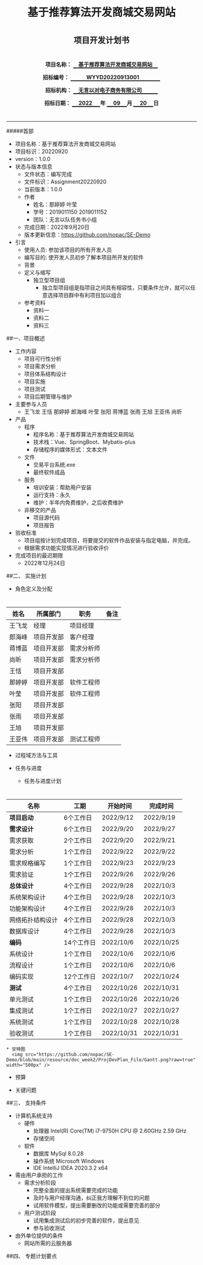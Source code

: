 <center>  

# 基于推荐算法开发商城交易网站
#
#
## 项目开发计划书
#
#
#

__项目名称：
<span style="border-bottom:2px solid black;">
&emsp;基于推荐算法开发商城交易网站&emsp;</span>__

**招标编号：
<span style="border-bottom:2px solid black;">
&emsp;&emsp;&emsp;WYYD20220913001&emsp;&emsp;&emsp;&emsp;</span>**

**招标机构：
<span style="border-bottom:2px solid black;">
&emsp;无言以对电子商务有限公司&emsp;&emsp;&emsp;</span>**

**招标日期：
<span style="border-bottom:2px solid black;">&nbsp;&ensp;&ensp;2022&ensp;&ensp;&ensp;</span>年
<span style="border-bottom:2px solid black;">&nbsp;&emsp;09&emsp;&nbsp;</span>月
<span style="border-bottom:2px solid black;">&emsp;&nbsp;20&emsp;&nbsp;</span>日**
</center>  

#

---
#####首部
* 项目名称：基于推荐算法开发商城交易网站
* 项目标识：20220920
* version：1.0.0
* 状态与版本信息
  * 文件状态：编写完成
  * 文件标识：Assignment20220920
  * 当前版本：1.0.0
  * 作者
    * 姓名：那婷婷 叶莹
    * 学号：2019011150 2019011152
    * 团队：无言以队任务书小组
  * 完成日期：2022年9月20日
  * 版本更新信息：https://github.com/nopac/SE-Demo
* 引言
  * 使用人员: 参加该项目的所有开发人员
  * 编写目的: 使开发人员初步了解本项目所开发的软件
  * 背景
  * 定义与缩写
    * 独立型项目组
      * 独立型项目组是指项目之间具有相容性，只要条件允许，就可以任意选择项目群中有利项目加以组合
  * 参考资料
    * 资料一
    * 资料二
    * 资料三

##一、项目概述

* 工作内容
  * 项目可行性分析
  * 项目需求分析
  * 项目体系结构设计
  * 项目实施
  * 项目测试
  * 项目后期管理与维护
* 主要参与人员 
  * 王飞龙 王恬 那婷婷 郎海峰 叶莹 张阳 蒋博蓝 张雨 王旭 王亚伟 尚昕
* 产品
    * 程序
      * 程序名称：基于推荐算法开发商城交易网站
      * 技术栈：Vue、SpringBoot、Mybatis-plus
      * 存储程序的媒体形式：文本文件
    * 文件
      * 交易平台系统.exe
      * 最终软件成品
    * 服务
      * 培训安装：帮助用户安装
      * 运行支持：永久
      * 维护：半年内免费维护，之后收费维护
    * 非移交的产品
      * 项目源代码
      * 项目报告
* 验收标准
  * 项目组按计划完成项目，将要提交的软件作品安装与指定电脑，并完成。
  * 根据需求功能实现情况进行验收评价
* 完成项目的最迟期限
  * 2022年12月24日

##二、 实施计划

* 角色定义及分配
  # <center>
| 姓名|所属部门|职务|备注|
| --- | --- |--- |--- | 
| 王飞龙 | 经理 | 项目经理
| 郎海峰 | 项目开发部  | 客户经理
| 蒋博蓝 | 项目开发部  | 需求分析师
| 尚昕  |  项目开发部  | 需求分析师
| 王恬  |  项目开发部  |
| 那婷婷 | 项目开发部  | 软件工程师
| 叶莹  |  项目开发部  | 软件工程师
| 张阳  |  项目开发部  |
| 张雨  |  项目开发部  |
| 王旭  |  项目开发部  |
| 王亚伟 | 项目开发部  | 测试工程师

* 过程域方法与工具
  
* 任务与进度
    * 任务与进度计划

  # <center>
| 名称|工期|开始时间|完成时间|
| --- | --- |--- |--- | 
| **项目启动**  |   6个工作日 | 2022/9/12 |2022/9/19
| **需求设计**  |   6个工作日  | 2022/9/20 |2022/9/27
| 需求获取      |   2个工作日  | 2022/9/20 |2022/9/21
| 需求分析      |   1个工作日  | 2022/9/22 |2022/9/22
| 需求规格编写   |   1个工作日  | 2022/9/23 |2022/9/23
| 需求验证      |   1个工作日   |   2022/9/26 |2022/9/26
| **总体设计**  |   4个工作日   |   2022/9/28 |2022/10/3
| 系统架构设计   |   4个工作日   |   2022/9/28 |2022/10/3
| 功能架构设计   |   4个工作日   |   2022/9/28 |2022/10/3
| 网络拓扑结构设计 |  4个工作日   |   2022/9/28 |2022/10/3
| 数据库设计    |    4个工作日   |  2022/9/28 |2022/10/3
| **编码**     |    14个工作日  |   2022/10/6 |2022/10/25
| 系统设计      |    1个工作日  |   2022/10/6 |2022/10/6
| 流程设计      |    1个工作日  |   2022/10/6 |2022/10/6
| 编码实现      |    12个工作日  |  2022/10/7 |2022/10/24
| **测试**     |    4个工作日  | 2022/10/26 |2022/10/31
| 单元测试      |  1个工作日  | 2022/10/26 |2022/10/26
| 集成测试      |  1个工作日 | 2022/10/27 |2022/10/27
| 系统测试      |  1个工作日  | 2022/10/28 |2022/10/28
| 验收测试      |  1个工作日  | 2022/10/31 |2022/10/31

    * 甘特图
      <img src="https://github.com/nopac/SE-Demo/blob/main/resource/doc_week2/ProjDevPlan_File/Gantt.png?raw=true" width="500px" />
* 预算
  
* 关键问题

##三、 支持条件
* 计算机系统支持
  * 硬件
    * 处理器 
      Intel(R) Core(TM) i7-9750H CPU @ 2.60GHz   2.59 GHz
    * 存储空间 
  * 软件
    * 数据库 MySql 8.0.28
    * 操作系统 Microsoft Windows
    * IDE IntelliJ IDEA 2020.3.2 x64
* 需由用户承担的工作
  * 需求分析阶段
    * 完整全面的提出系统需要完成的功能
    * 及时与用户经理沟通，纠正我方理解不到位的问题
    * 试用软件模型，提出需要删改的功能或需要完善的部分
  * 用户测试阶段
    * 试用集成测试后的初步完善的软件，提出意见
    * 参与验收测试
* 由外单位提供的条件
  * 网站所需的云服务器
  
##四、 专题计划要点

